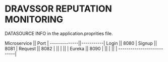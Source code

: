 # DRAVSSOR REPUTATION MONITORING

DATASOURCE INFO in the application.proprities file.



Microservice  ||   Port    |
--------------||-----------|
Login	      ||   8080    |
Signup        ||   8081    |
Request       ||   8082    |
	          ||           |
	          ||           |
Eureka        ||   8090    |
	          ||	       |
	          ||	       |
---------------------------|